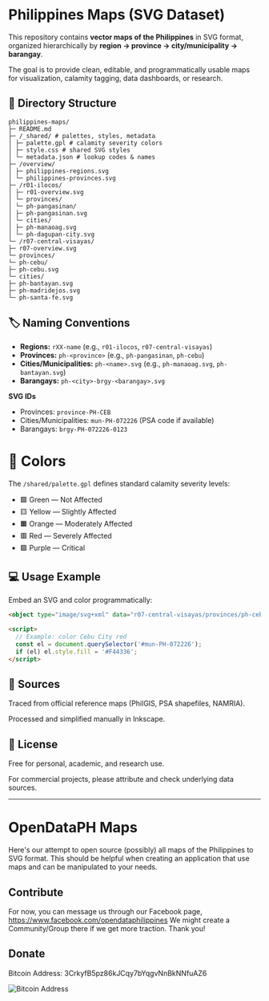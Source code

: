 # Philippines Maps (SVG Dataset)

This repository contains **vector maps of the Philippines** in SVG format, organized hierarchically by **region → province → city/municipality → barangay**.

The goal is to provide clean, editable, and programmatically usable maps for visualization, calamity tagging, data dashboards, or research.

## 📂 Directory Structure

```
philippines-maps/
├─ README.md
├─ /_shared/ # palettes, styles, metadata
│ ├─ palette.gpl # calamity severity colors
│ ├─ style.css # shared SVG styles
│ └─ metadata.json # lookup codes & names
├─ /overview/
│ ├─ philippines-regions.svg
│ └─ philippines-provinces.svg
├─ /r01-ilocos/
│ ├─ r01-overview.svg
│ └─ provinces/
│ └─ ph-pangasinan/
│ ├─ ph-pangasinan.svg
│ └─ cities/
│ ├─ ph-manaoag.svg
│ └─ ph-dagupan-city.svg
└─ /r07-central-visayas/
├─ r07-overview.svg
└─ provinces/
└─ ph-cebu/
├─ ph-cebu.svg
└─ cities/
├─ ph-bantayan.svg
├─ ph-madridejos.svg
└─ ph-santa-fe.svg
```

## 🏷️ Naming Conventions

- **Regions:** `rXX-name` (e.g., `r01-ilocos`, `r07-central-visayas`)  
- **Provinces:** `ph-<province>` (e.g., `ph-pangasinan`, `ph-cebu`)  
- **Cities/Municipalities:** `ph-<name>.svg` (e.g., `ph-manaoag.svg`, `ph-bantayan.svg`)  
- **Barangays:** `ph-<city>-brgy-<barangay>.svg`  

**SVG IDs**
- Provinces: `province-PH-CEB`  
- Cities/Municipalities: `mun-PH-072226` (PSA code if available)  
- Barangays: `brgy-PH-072226-0123`

# 🎨 Colors

The `/shared/palette.gpl` defines standard calamity severity levels:

- 🟩 Green — Not Affected  
- 🟨 Yellow — Slightly Affected  
- 🟧 Orange — Moderately Affected  
- 🟥 Red — Severely Affected  
- 🟪 Purple — Critical  

## 💻 Usage Example

Embed an SVG and color programmatically:

```html
<object type="image/svg+xml" data="r07-central-visayas/provinces/ph-cebu/ph-cebu.svg"></object>

<script>
  // Example: color Cebu City red
  const el = document.querySelector('#mun-PH-072226'); 
  if (el) el.style.fill = '#F44336';
</script>
```

## 📌 Sources
Traced from official reference maps (PhilGIS, PSA shapefiles, NAMRIA).

Processed and simplified manually in Inkscape.

## 📜 License
Free for personal, academic, and research use.

For commercial projects, please attribute and check underlying data sources.

---

# OpenDataPH Maps

Here's our attempt to open source (possibly) all maps of the Philippines to SVG format. This should be helpful when creating an application that use maps and can be manipulated to your needs.

## Contribute

For now, you can message us through our Facebook page, https://www.facebook.com/opendataphilippines We might create a Community/Group there if we get more traction. Thank you!

## Donate

Bitcoin Address: 3CrkyfB5pz86kJCqy7bYqgvNnBkNNfuAZ6

![Bitcoin Address](https://chart.apis.google.com/chart?cht=qr&chs=300x300&chl=3CrkyfB5pz86kJCqy7bYqgvNnBkNNfuAZ6)
